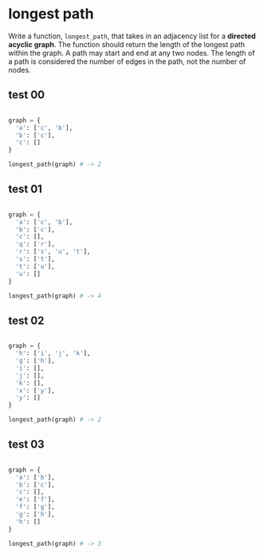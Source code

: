 # longest path

Write a function, `longest_path`, that takes in an adjacency list for a **directed acyclic graph**. The function should return the length of the longest path within the graph. A path may start and end at any two nodes. The length of a path is considered the number of edges in the path, not the number of nodes.

## test 00

```python

graph = {
  'a': ['c', 'b'],
  'b': ['c'],
  'c': []
}

longest_path(graph) # -> 2
```

## test 01

```python

graph = {
  'a': ['c', 'b'],
  'b': ['c'],
  'c': [],
  'q': ['r'],
  'r': ['s', 'u', 't'],
  's': ['t'],
  't': ['u'],
  'u': []
}

longest_path(graph) # -> 4
```

## test 02

```python

graph = {
  'h': ['i', 'j', 'k'],
  'g': ['h'],
  'i': [],
  'j': [],
  'k': [],
  'x': ['y'],
  'y': []
}

longest_path(graph) # -> 2
```

## test 03

```python

graph = {
  'a': ['b'],
  'b': ['c'],
  'c': [],
  'e': ['f'],
  'f': ['g'],
  'g': ['h'],
  'h': []
}

longest_path(graph) # -> 3
```
